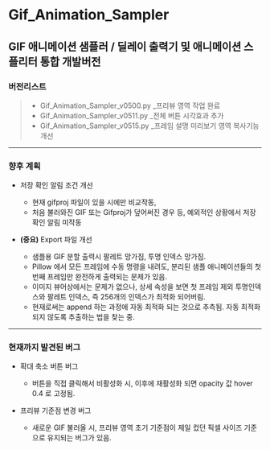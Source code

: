 # Gif_Animation_Sampler
## GIF 애니메이션 샘플러 / 딜레이 출력기 및 애니메이션 스플리터 통합 개발버전

### 버전리스트
> - Gif_Animation_Sampler_v0500.py _프리뷰 영역 작업 완료
> - Gif_Animation_Sampler_v0511.py _전체 버튼 시각효과 추가
> - Gif_Animation_Sampler_v0515.py _프레임 설명 미리보기 영역 복사기능 개선

---

### 향후 계획

- 저장 확인 알림 조건 개선
    - 현재 gifproj 파일이 있을 시에만 비교작동,
    - 처음 불러와진 GIF 또는 Gifproj가 덮어써진 경우 등, 예외적인 상황에서 저장 확인 알림 미작동

- **(중요)** Export 파일 개선
    - 샘플용 GIF 분할 출력시 팔레트 망가짐, 투명 인덱스 망가짐.
    - Pillow 에서 모든 프레임에 수동 명령을 내려도, 분리된 샘플 애니메이션들의 첫번째 프레임만 완전하게 출력되는 문제가 있음.
    - 이미지 뷰어상에서는 문제가 없으나, 상세 속성을 보면 첫 프레임 제외 투명인덱스와 팔레트 인덱스, 즉 256개의 인덱스가 최적화 되어버림.
    - 현재로써는 append 하는 과정에 자동 최적화 되는 것으로 추측됨. 자동 최적화 되지 않도록 추출하는 법을 찾는 중.

---


### 현재까지 발견된 버그

- 확대 축소 버튼 버그
    - 버튼을 직접 클릭해서 비활성화 시, 이후에 재활성화 되면 opacity 값 hover 0.4 로 고정됨.

- 프리뷰 기준점 변경 버그
    - 새로운 GIF 불러올 시, 프리뷰 영역 초기 기준점이 제일 컸던 픽셀 사이즈 기준으로 유지되는 버그가 있음.
